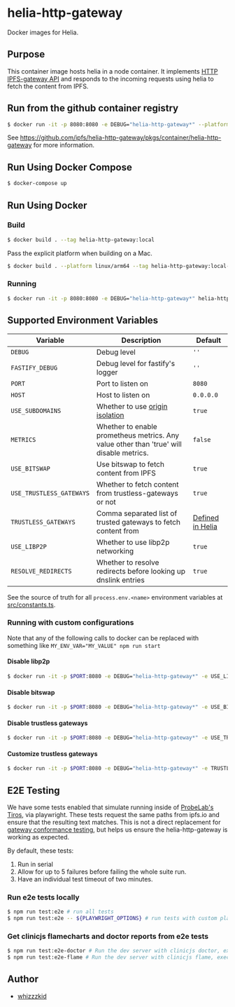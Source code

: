 # helia-http-gateway

Docker images for Helia.

## Purpose

This container image hosts helia in a node container. It implements [HTTP IPFS-gateway API](https://docs.ipfs.tech/concepts/ipfs-gateway/#gateway-types) and responds to the incoming requests using helia to fetch the content from IPFS.

## Run from the github container registry

```sh
$ docker run -it -p 8080:8080 -e DEBUG="helia-http-gateway*" --platform linux/$(arch) ghcr.io/ipfs/helia-http-gateway:latest
```

See https://github.com/ipfs/helia-http-gateway/pkgs/container/helia-http-gateway for more information.

## Run Using Docker Compose

```sh
$ docker-compose up
```

## Run Using Docker

### Build
```sh
$ docker build . --tag helia-http-gateway:local
```

Pass the explicit platform when building on a Mac.

```sh
$ docker build . --platform linux/arm64 --tag helia-http-gateway:local-arm64
```

### Running

```sh
$ docker run -it -p 8080:8080 -e DEBUG="helia-http-gateway*" helia-http-gateway:local # or helia-http-gateway:local-arm64
```

## Supported Environment Variables

| Variable | Description | Default |
| --- | --- | --- |
| `DEBUG` | Debug level | `''`|
| `FASTIFY_DEBUG` | Debug level for fastify's logger | `''`|
| `PORT` | Port to listen on | `8080` |
| `HOST` | Host to listen on | `0.0.0.0` |
| `USE_SUBDOMAINS` | Whether to use [origin isolation](https://docs.ipfs.tech/how-to/gateway-best-practices/#use-subdomain-gateway-resolution-for-origin-isolation) | `true` |
| `METRICS` | Whether to enable prometheus metrics. Any value other than 'true' will disable metrics. | `false` |
| `USE_BITSWAP` | Use bitswap to fetch content from IPFS | `true` |
| `USE_TRUSTLESS_GATEWAYS` | Whether to fetch content from trustless-gateways or not | `true` |
| `TRUSTLESS_GATEWAYS` | Comma separated list of trusted gateways to fetch content from | [Defined in Helia](https://github.com/ipfs/helia/blob/main/packages/helia/src/block-brokers/trustless-gateway/index.ts) |
| `USE_LIBP2P` | Whether to use libp2p networking | `true` |
| `RESOLVE_REDIRECTS` | Whether to resolve redirects before looking up dnslink entries | `true` |

<!--
TODO: currently broken when used in docker, but they work when running locally (you can cache datastore and blockstore locally to speed things up if you want)
| `FILE_DATASTORE_PATH` | Path to use with a datastore-level passed to Helia as the datastore | `null`; memory datastore is used by default. |
| `FILE_BLOCKSTORE_PATH` | Path to use with a blockstore-level passed to Helia as the blockstore | `null`; memory blockstore is used by default. |
-->

See the source of truth for all `process.env.<name>` environment variables at [src/constants.ts](src/constants.ts).

### Running with custom configurations

Note that any of the following calls to docker can be replaced with something like `MY_ENV_VAR="MY_VALUE" npm run start`

#### Disable libp2p
```sh
$ docker run -it -p $PORT:8080 -e DEBUG="helia-http-gateway*" -e USE_LIBP2P="false" helia
```

#### Disable bitswap
```sh
$ docker run -it -p $PORT:8080 -e DEBUG="helia-http-gateway*" -e USE_BITSWAP="false" helia
```

#### Disable trustless gateways
```sh
$ docker run -it -p $PORT:8080 -e DEBUG="helia-http-gateway*" -e USE_TRUSTLESS_GATEWAYS="false" helia
```

#### Customize trustless gateways
```sh
$ docker run -it -p $PORT:8080 -e DEBUG="helia-http-gateway*" -e TRUSTLESS_GATEWAYS="https://ipfs.io,https://dweb.link" helia
```

<!--
#### With file datastore and blockstore

**NOTE:** Not currently supported due to docker volume? issues.

```sh
$ docker run -it -p $PORT:8080 -e DEBUG="helia-http-gateway*" -e FILE_DATASTORE_PATH="./datastore" -e FILE_BLOCKSTORE_PATH="./blockstore" helia
# and if you want to re-use a volume from your host:
$ docker run -it -p $PORT:8080 -e DEBUG="helia-http-gateway*" -e FILE_DATASTORE_PATH="./datastore" -e FILE_BLOCKSTORE_PATH="./blockstore" -v ./datastore:/datastore -v ./blockstore:/blockstore helia
```
-->

## E2E Testing

We have some tests enabled that simulate running inside of [ProbeLab's Tiros](https://github.com/plprobelab/tiros), via playwright. These tests request the same paths from ipfs.io and ensure that the resulting text matches. This is not a direct replacement for [gateway conformance testing](https://github.com/ipfs/gateway-conformance), but helps us ensure the helia-http-gateway is working as expected.

By default, these tests:

1. Run in serial
2. Allow for up to 5 failures before failing the whole suite run.
3. Have an individual test timeout of two minutes.

### Run e2e tests locally

```sh
$ npm run test:e2e # run all tests
$ npm run test:e2e -- ${PLAYWRIGHT_OPTIONS} # run tests with custom playwright options.

```

### Get clinicjs flamecharts and doctor reports from e2e tests

```sh
$ npm run test:e2e-doctor # Run the dev server with clinicjs doctor, execute e2e tests, and generate a report.
$ npm run test:e2e-flame # Run the dev server with clinicjs flame, execute e2e tests, and generate a report.
```

## Author

- [whizzzkid](https://github.com/whizzzkid)
